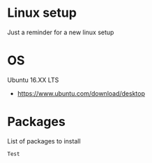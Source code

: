 # Linux setup
Just a reminder for a new linux setup

# OS
Ubuntu 16.XX LTS
 - https://www.ubuntu.com/download/desktop

# Packages
List of packages to install

``
Test
``
